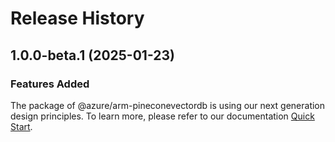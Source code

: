 # Release History
    
## 1.0.0-beta.1 (2025-01-23)

### Features Added

The package of @azure/arm-pineconevectordb is using our next generation design principles. To learn more, please refer to our documentation [Quick Start](https://aka.ms/azsdk/js/mgmt/quickstart).
